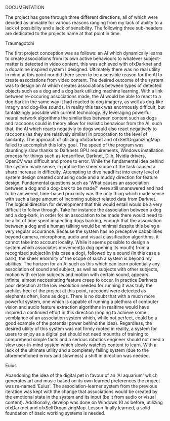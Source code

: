 
DOCUMENTATION

The project has gone through three different directions, all of which were decided as unviable for various reasons ranging from my lack of ability to a lack of possibility and a lack of sensibility. The following three sub-headers are dedicated to the projects name at that point in time.


Traumagotchi

The first project conception was as follows: an AI which dynamically learns to create associations from its own active behaviours to whatever subject-matter is detected in video content, this was achieved with ofxDarknet and a dopamine inspired system I designed. Ultimately there was no real utility in mind at this point nor did there seem to be a sensible reason for the AI to create associations from video content. The desired outcome of the system was to design an AI which creates associations between types of detected objects such as a dog and a dog bark utilizing machine learning. With a link between re-occuring associations made, the AI would be able to react to a dog bark in the same way it had reacted to dog imagery, as well as dog-like imagry and dog-like sounds. In reality this task was enormously difficult, but tantalizingly possible with current technology. By leveraging powerful neural network algorithms the similarities between content such as dogs and raccoons could in theory allow for realistic behaviour from the AI, such that, the AI which reacts negativly to dogs would also react negatively to raccoons (as they are relatively similar) in proporation to the level of similarity. The approach of utilizing ofxDarknet and ofxSelfOrganizingMap failed to accomplish this lofty goal. The speed of the program was dauntingly slow thanks to Darknets GPU requirements, Windows installation process for things such as tensorflow, Darknet, Dlib, Nvidia drivers, OpenCV was difficult and prone to error. While the fundamental idea behind the system made sense, in pratice the sheer scope of the task caused a sharp increase in difficulty. Attempting to dive headfirst into every level of system design created confusing code and a muddy direction for feature design. Fundamental questions such as 'What causes an association between a dog and a dog-bark to be made?' were still unanswered and had to be answered, time-based proximity was the only thing which made sense with such a large amount of incoming subject related data from Darknet. The logical direction for development that this would entail would be a very difficult to follow through. Take for instance the association between a dog and a dog-bark, in order for an association to be made there would need to be a lot of time spent inspecting dogs barking, enough that the association between a dog and a human talking would be minimal despite this being a very regular occurance. Because the system has no preceptive cababilities beyond camera, microphone, audio and visual classification algorithms, it cannot take into account locality. While it seems possible to design a system which associates movement(a dog opening its mouth) from a recognized subject(in this case a dog), followed by a sound (in this case a bark), the sheer enormity of the scope of such a system is beyond my abilities. The horizon for an AI such as this which can learn potentially any association of sound and subject, as well as subjects with other subjects, motion with certain subjects and motion with certain sound, appears infinite, almost neccesitating feature creep to occur. In practice Darknets poor detection at the low resolution needed for running it was truly the archiles heel of the project at this point, raccoons were detected as elephants often, lions as dogs. There is no doubt that with a much more powerful system, one which is capable of running a plethora of computer vision  and audio feature extraction algorithms in realtime would have inspired a continued effort in this direction (hoping to achieve some semblance of an association system which, while not perfect, could be a good example of the potential power behind the idea).  Regardless, the desired utility of this system was not firmly rooted in reality, a system for users to enjoy as a digital pet should not need mounths of training to comprehend simple facts and a serious robotics engineer should not need a slow user-in-mind system which slowly watches content to learn. With a lack of the ultimate utility and a completely failing system (due to the aforementioned errors and slowness) a shift in direction was needed. 

Euius

Abandoning the idea of the digital pet in favour of an 'AI aquarium' which generates art and music based on its own learned preferences the project was re-named 'Euius'. The association-learner system from the previous iteration was kept with the change that associations would be created by the emotional state in the system and its input (be it from audio or visual content). Additionally, develop was done on Windows 10 as before, utilizing ofxDarknet and ofxSelfOrganizingMap. Lesson finally learned, a solid foundation of basic working systems is needed.

